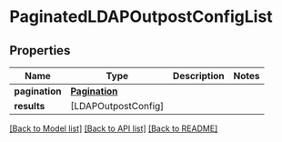 # PaginatedLDAPOutpostConfigList

## Properties
Name | Type | Description | Notes
------------ | ------------- | ------------- | -------------
**pagination** | [**Pagination**](Pagination.md) |  | 
**results** | [LDAPOutpostConfig] |  | 

[[Back to Model list]](../README.md#documentation-for-models) [[Back to API list]](../README.md#documentation-for-api-endpoints) [[Back to README]](../README.md)


